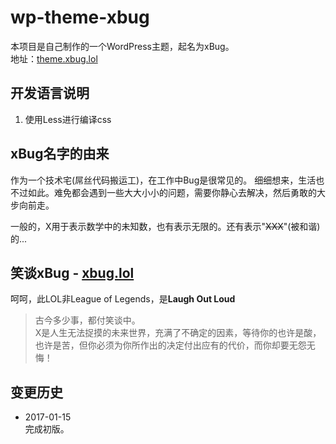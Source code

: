 # wp-theme-xbug
本项目是自己制作的一个WordPress主题，起名为xBug。  
地址：[theme.xbug.lol](http://theme.xbug.lol)

## 开发语言说明
1. 使用Less进行编译css

## xBug名字的由来
作为一个技术宅(屌丝代码搬运工)，在工作中Bug是很常见的。
细细想来，生活也不过如此。难免都会遇到一些大大小小的问题，需要你静心去解决，然后勇敢的大步向前走。  

一般的，X用于表示数学中的未知数，也有表示无限的。还有表示"~~XXX~~"(被和谐)的...

## 笑谈xBug - [xbug.lol](http://xbug.lol)
呵呵，此LOL非League of Legends，是**Laugh Out Loud**   

> 古今多少事，都付笑谈中。  
> X是人生无法捉摸的未来世界，充满了不确定的因素，等待你的也许是酸，也许是苦，但你必须为你所作出的决定付出应有的代价，而你却要无怨无悔！

## 变更历史
* 2017-01-15   
  完成初版。

